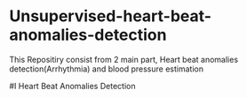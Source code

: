 # Unsupervised-heart-beat-anomalies-detection

This Repositiry consist from 2 main part, Heart beat anomalies detection(Arrhythmia) and blood pressure estimation

#I Heart Beat Anomalies Detection
